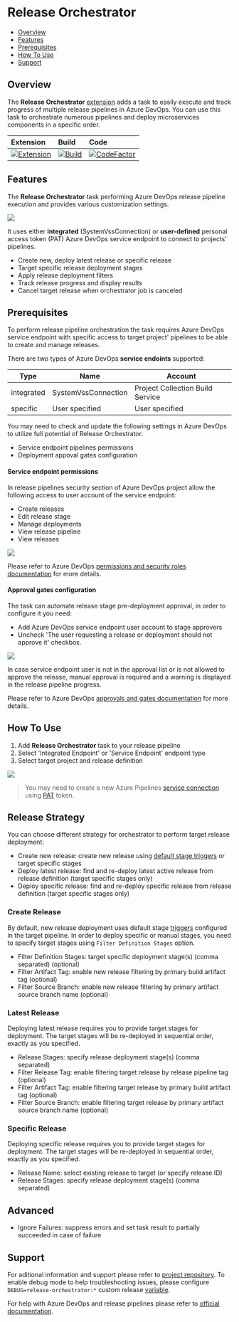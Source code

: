 # Release Orchestrator

- [Overview](#Overview)
- [Features](#Features)
- [Prerequisites](#Prerequisites)
- [How To Use](#How-To-Use)
- [Support](#Support)

## Overview

The **Release Orchestrator** [extension](https://marketplace.visualstudio.com/items?itemName=dmitryserbin.release-orchestrator) adds a task to easily execute and track progress of multiple release pipelines in Azure DevOps. You can use this task to orchestrate numerous pipelines and deploy microservices components in a specific order.

Extension | Build | Code
:-------|:-------|:-------
[![Extension](https://vsmarketplacebadge.apphb.com/version/dmitryserbin.release-orchestrator.svg)](https://marketplace.visualstudio.com/items?itemName=dmitryserbin.release-orchestrator) | [![Build](https://dev.azure.com/dmitryserbin/Orchestrator/_apis/build/status/Orchestrator-master)](https://dev.azure.com/dmitryserbin/Orchestrator/_build/latest?definitionId=6) | [![CodeFactor](https://www.codefactor.io/repository/github/dmitryserbin/azdev-release-orchestrator/badge)](https://www.codefactor.io/repository/github/dmitryserbin/azdev-release-orchestrator)

## Features

The **Release Orchestrator** task performing Azure DevOps release pipeline execution and provides various customization settings.

![](Images/ro-01.png)

It uses either **integrated** (SystemVssConnection) or **user-defined**  personal access token (PAT) Azure DevOps service endpoint to connect to projects' pipelines.

- Create new, deploy latest release or specific release
- Target specific release deployment stages
- Apply release deployment filters
- Track release progress and display results
- Cancel target release when orchestrator job is canceled

## Prerequisites

To perform release pipeline orchestration the task requires Azure DevOps service endpoint with specific access to target project' pipelines to be able to create and manage releases.

There are two types of Azure DevOps **service endoints** supported:

Type | Name | Account
---- | ---- | -------
integrated | SystemVssConnection | Project Collection Build Service
specific | User specified | User specified

You may need to check and update the following settings in Azure DevOps to utilize full potential of Release Orchestrator.

- Service endpoint pipelines permissions
- Deployment appoval gates configuration

#### Service endpoint permissions

In release pipelines security section of Azure DevOps project allow the following access to user account of the service endpoint:

- Create releases
- Edit release stage
- Manage deployments
- View release pipeline
- View releases

![](Images/ro-02.png)

Please refer to Azure DevOps [permissions and security roles documentation](https://docs.microsoft.com/en-us/azure/devops/pipelines/policies/permissions) for more details.

#### Approval gates configuration

The task can automate release stage pre-deployment approval, in order to configure it you need:

- Add Azure DevOps service endpoint user account to stage approvers
- Uncheck 'The user requesting a release or deployment should not approve it' checkbox.

![](Images/ro-03.png)

In case service endpoint user is not in the approval list or is not allowed to approve the release, manual approval is required and a warning is displayed in the release pipeline progress.

Please refer to Azure DevOps [approvals and gates documentation](https://docs.microsoft.com/en-us/azure/devops/pipelines/release/approvals) for more details.

## How To Use

1. Add **Release Orchestrator** task to your release pipeline
2. Select 'Integrated Endpoint' or 'Service Endpoint' endpoint type
3. Select target project and release definition

![](Images/ro-04.png)

> You may need to create a new Azure Pipelines [service connection](https://docs.microsoft.com/en-us/azure/devops/pipelines/library/service-endpoints) using [PAT](https://docs.microsoft.com/en-us/azure/devops/organizations/accounts/use-personal-access-tokens-to-authenticate) token.

## Release Strategy

You can choose different strategy for orchestrator to perform target release deployment:

- Create new release: create new release using [default stage triggers](https://docs.microsoft.com/en-us/azure/devops/pipelines/release/triggers?view=azure-devops#env-triggers) or target specific stages
- Deploy latest release: find and re-deploy latest active release from release definition (target specific stages only)
- Deploy specific release: find and re-deploy specific release from release definition (target specific stages only)

### Create Release

By default, new release deployment uses default stage [triggers](https://docs.microsoft.com/en-us/azure/devops/pipelines/release/triggers?view=azure-devops#env-triggers) configured in the target pipeline. In order to deploy specific or manual stages, you need to specify target stages using `Filter Definition Stages` option.

- Filter Definition Stages: target specific deployment stage(s) (comma separated) (optional)
- Filter Artifact Tag: enable new release filtering by primary build artifact tag (optional)
- Filter Source Branch: enable new release filtering by primary artifact source branch name (optional)

### Latest Release

Deploying latest release requires you to provide target stages for deployment. The target stages will be re-deployed in sequential order, exactly as you specified.

- Release Stages: specify release deployment stage(s) (comma separated)
- Filter Release Tag: enable filtering target release by release pipeline tag (optional)
- Filter Artifact Tag: enable filtering target release by primary build artifact tag (optional)
- Filter Source Branch: enable filtering target release by primary artifact source branch name (optional)

### Specific Release

Deploying specific release requires you to provide target stages for deployment. The target stages will be re-deployed in sequential order, exactly as you specified.

- Release Name: select existing release to target (or specify release ID)
- Release Stages: specify release deployment stage(s) (comma separated)

## Advanced

- Ignore Failures: suppress errors and set task result to partially succeeded in case of failure

## Support

For aditional information and support please refer to [project repository](https://github.com/dmitryserbin/azdev-release-orchestrator). To enable debug mode to help troubleshooting issues, please configure `DEBUG=release-orchestrator:*` custom release [variable](https://docs.microsoft.com/en-us/azure/devops/pipelines/release/variables).

For help with Azure DevOps and release pipelines please refer to [official documentation](https://docs.microsoft.com/en-us/azure/devops).